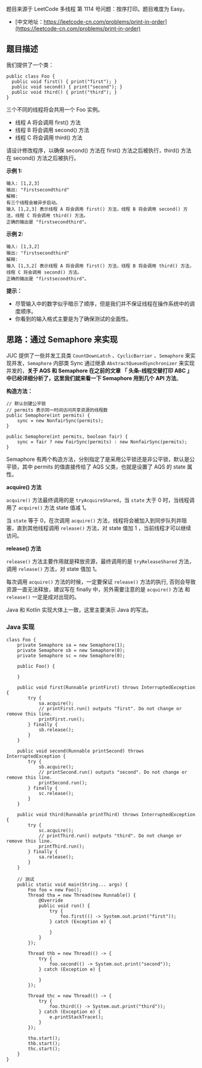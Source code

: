 题目来源于 LeetCode 多线程 第 1114 号问题：按序打印。题目难度为 Easy。

* [中文地址：https://leetcode-cn.com/problems/print-in-order](https://leetcode-cn.com/problems/print-in-order)

## 题目描述

我们提供了一个类：

```
public class Foo {
  public void first() { print("first"); }
  public void second() { print("second"); }
  public void third() { print("third"); }
}
```

三个不同的线程将会共用一个 Foo 实例。

* 线程 A 将会调用 first() 方法
* 线程 B 将会调用 second() 方法
* 线程 C 将会调用 third() 方法

请设计修改程序，以确保 second() 方法在 first() 方法之后被执行，third() 方法在 second() 方法之后被执行。

**示例 1:**

```
输入: [1,2,3]
输出: "firstsecondthird"
解释: 
有三个线程会被异步启动。
输入 [1,2,3] 表示线程 A 将会调用 first() 方法，线程 B 将会调用 second() 方法，线程 C 将会调用 third() 方法。
正确的输出是 "firstsecondthird"。
```

**示例 2:**

```
输入: [1,3,2]
输出: "firstsecondthird"
解释: 
输入 [1,3,2] 表示线程 A 将会调用 first() 方法，线程 B 将会调用 third() 方法，线程 C 将会调用 second() 方法。
正确的输出是 "firstsecondthird"。
```

**提示：**

* 尽管输入中的数字似乎暗示了顺序，但是我们并不保证线程在操作系统中的调度顺序。
* 你看到的输入格式主要是为了确保测试的全面性。

## 思路：通过 Semaphore 来实现


JUC 提供了一些并发工具类 `CountDownLatch` 、`CyclicBarrier` 、`Semaphore` 来实现并发，`Semaphore` 内部类 Sync 通过继承 `AbstractQueuedSynchronizer` 来实现并发的，**关于 AQS 和 Semaphore 在之前的文章 「 头条-线程交替打印 ABC 」 中已经详细分析了，这里我们就来看一下 Semaphore 用到几个 API 方法**。

**构造方法：**

```
// 默认创建公平锁 
// permits 表示同一时间访问共享资源的线程数
public Semaphore(int permits) {
    sync = new NonfairSync(permits);
}
    
public Semaphore(int permits, boolean fair) {
    sync = fair ? new FairSync(permits) : new NonfairSync(permits);
}
```

Semaphore 有两个构造方法，分别指定了是采用公平锁还是非公平锁，默认是公平锁，其中 permits 的值直接传给了 AQS 父类，也就是设置了 AQS 的 state 属性。

**acquire() 方法**

`acquire()` 方法最终调用的是 `tryAcquireShared`，当 `state` 大于 0 时，当线程调用了 `acquire()` 方法 state 值减 1。

当 `state` 等于 0，在次调用  `acquire()` 方法，线程将会被加入到同步队列并阻塞，直到其他线程调用 `release()` 方法，对 state 值加 1 ，当前线程才可以继续访问。

**release() 方法**

`release()` 方法主要作用就是释放资源，最终调用的是 `tryReleaseShared` 方法，调用 `release()` 方法，对 state 值加 1。

每次调用 `acquire()` 方法的时候，一定要保证 `release()` 方法的执行, 否则会导致资源一直无法释放，建议写在 finally 中，另外需要注意的是 `acquire()` 方法 和 `release()` 一定是成对出现的。

Java 和 Kotlin 实现大体上一致，这里主要演示 Java 的写法。

### Java 实现

```
class Foo {
    private Semaphore sa = new Semaphore(1);
    private Semaphore sb = new Semaphore(0);
    private Semaphore sc = new Semaphore(0);

    public Foo() {

    }

    public void first(Runnable printFirst) throws InterruptedException {
        try {
            sa.acquire();
            // printFirst.run() outputs "first". Do not change or remove this line.
            printFirst.run();
        } finally {
            sb.release();
        }
    }

    public void second(Runnable printSecond) throws InterruptedException {
        try {
            sb.acquire();
            // printSecond.run() outputs "second". Do not change or remove this line.
            printSecond.run();
        } finally {
            sc.release();
        }
    }

    public void third(Runnable printThird) throws InterruptedException {
        try {
            sc.acquire();
            // printThird.run() outputs "third". Do not change or remove this line.
            printThird.run();
        } finally {
            sa.release();
        }
    }

    // 测试
    public static void main(String... args) {
        Foo foo = new Foo();
        Thread tha = new Thread(new Runnable() {
            @Override
            public void run() {
                try {
                    foo.first(() -> System.out.print("first"));
                } catch (Exception e) {

                }
            }
        });

        Thread thb = new Thread(() -> {
            try {
                foo.second(() -> System.out.print("second"));
            } catch (Exception e) {

            }
        });

        Thread thc = new Thread(() -> {
            try {
                foo.third(() -> System.out.print("third"));
            } catch (Exception e) {
                e.printStackTrace();
            }
        });

        tha.start();
        thb.start();
        thc.start();
    }
}
```


